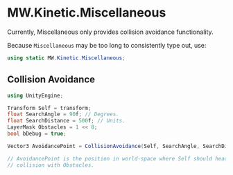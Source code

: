﻿# MW.Kinetic.Miscellaneous
Currently, Miscellaneous only provides collision avoidance functionality.

Because `Miscellaneous` may be too long to consistently type out, use:
```cs
using static MW.Kinetic.Miscellaneous;
```

## Collision Avoidance
```cs
using UnityEngine;

Transform Self = transform;
float SearchAngle = 90f; // Degrees.
float SearchDistance = 500f; // Units.
LayerMask Obstacles = 1 << 8;
bool bDebug = true;

Vector3 AvoidancePoint = CollisionAvoidance(Self, SearchAngle, SearchDistance, Obstacles, bDebug);

// AvoidancePoint is the position in world-space where Self should head towards to avoid a
// collision with Obstacles.
```